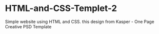 # HTML-and-CSS-Templet-2
Simple website using HTML and CSS.
this design from Kasper - One Page Creative PSD Template
